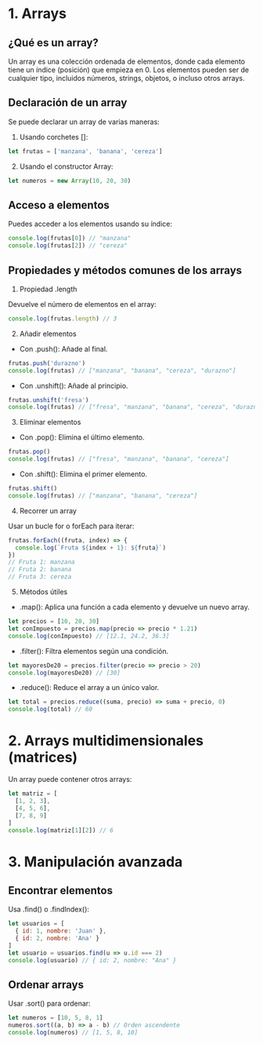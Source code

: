 # 1. Arrays

## ¿Qué es un array?

Un array es una colección ordenada de elementos, donde cada elemento tiene un índice (posición) que empieza en 0. Los elementos pueden ser de cualquier tipo, incluidos números, strings, objetos, o incluso otros arrays.

## Declaración de un array

Se puede declarar un array de varias maneras:

1. Usando corchetes []:

```js
let frutas = ['manzana', 'banana', 'cereza']
```

2. Usando el constructor Array:

```js
let numeros = new Array(10, 20, 30)
```

## Acceso a elementos

Puedes acceder a los elementos usando su índice:

```js
console.log(frutas[0]) // "manzana"
console.log(frutas[2]) // "cereza"
```

## Propiedades y métodos comunes de los arrays

1. Propiedad .length

Devuelve el número de elementos en el array:

```js
console.log(frutas.length) // 3
```

2. Añadir elementos

- Con .push(): Añade al final.

```js
frutas.push('durazno')
console.log(frutas) // ["manzana", "banana", "cereza", "durazno"]
```

- Con .unshift(): Añade al principio.

```js
frutas.unshift('fresa')
console.log(frutas) // ["fresa", "manzana", "banana", "cereza", "durazno"]
```

3. Eliminar elementos

- Con .pop(): Elimina el último elemento.

```js
frutas.pop()
console.log(frutas) // ["fresa", "manzana", "banana", "cereza"]
```

- Con .shift(): Elimina el primer elemento.

```js
frutas.shift()
console.log(frutas) // ["manzana", "banana", "cereza"]
```

4. Recorrer un array

Usar un bucle for o forEach para iterar:

```js
frutas.forEach((fruta, index) => {
  console.log(`Fruta ${index + 1}: ${fruta}`)
})
// Fruta 1: manzana
// Fruta 2: banana
// Fruta 3: cereza
```

5. Métodos útiles

- .map(): Aplica una función a cada elemento y devuelve un nuevo array.

```js
let precios = [10, 20, 30]
let conImpuesto = precios.map(precio => precio * 1.21)
console.log(conImpuesto) // [12.1, 24.2, 36.3]
```

- .filter(): Filtra elementos según una condición.

```js
let mayoresDe20 = precios.filter(precio => precio > 20)
console.log(mayoresDe20) // [30]
```

- .reduce(): Reduce el array a un único valor.

```js
let total = precios.reduce((suma, precio) => suma + precio, 0)
console.log(total) // 60
```

# 2. Arrays multidimensionales (matrices)

Un array puede contener otros arrays:

```js
let matriz = [
  [1, 2, 3],
  [4, 5, 6],
  [7, 8, 9]
]
console.log(matriz[1][2]) // 6
```

# 3. Manipulación avanzada

## Encontrar elementos

Usa .find() o .findIndex():

```js
let usuarios = [
  { id: 1, nombre: 'Juan' },
  { id: 2, nombre: 'Ana' }
]
let usuario = usuarios.find(u => u.id === 2)
console.log(usuario) // { id: 2, nombre: "Ana" }
```

## Ordenar arrays

Usar .sort() para ordenar:

```js
let numeros = [10, 5, 8, 1]
numeros.sort((a, b) => a - b) // Orden ascendente
console.log(numeros) // [1, 5, 8, 10]
```
